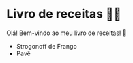 # Livro de receitas :man_cook:

Olá! Bem-vindo ao meu livro de receitas! :wave:

- Strogonoff de Frango
- Pavê